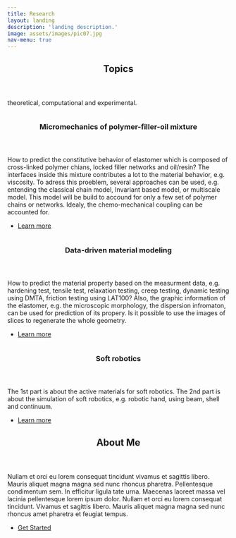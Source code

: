 ```yaml
---
title: Research
layout: landing
description: 'landing description.'
image: assets/images/pic07.jpg
nav-menu: true
---
```


<!-- Main -->
<div id="main">

<!-- One -->
<section id="one">
	<div class="inner">
		<header class="major">
			<h2>Topics</h2>
		</header>
		<p>theoretical, computational and experimental.</p>
	</div>
</section>

<!-- Two -->
<section id="two" class="spotlights">
	<section>
		<a href="research.html" class="image">
			<img src="{% link assets/images/pic08.jpg %}" alt="" data-position="center center" />
		</a>
		<div class="content">
			<div class="inner">
				<header class="major">
					<h3>Micromechanics of polymer-filler-oil mixture</h3>
				</header>
				<p>How to predict the constitutive behavior of elastomer which is composed of cross-linked polymer chians, locked filler networks and oil/resin? The interfaces inside this mixture contributes a lot to the material behavior, e.g. viscosity. To adress this proeblem, several approaches can be used, e.g. entending the classical chain model, Invariant based model, or multiscale model. This model will be build to accound for only a few set of polymer chains or networks. Idealy, the chemo-mechanical coupling can be accounted for.</p>
				<ul class="actions">
					<li><a href="research.html" class="button">Learn more</a></li>
				</ul>
			</div>
		</div>
	</section>
	<section>
		<a href="research.html" class="image">
			<img src="{% link assets/images/pic09.jpg %}" alt="" data-position="top center" />
		</a>
		<div class="content">
			<div class="inner">
				<header class="major">
					<h3>Data-driven material modeling</h3>
				</header>
				<p>How to predict the material property based on the measurment data, e.g. hardening test, tensile test, relaxation testing, creep testing, dynamic testing using DMTA, friction testing using LAT100? Also, the graphic information of the elastomer, e.g. the microscopic morphology, the dispersion infromaton, can be used for prediction of its propery. Is it possible to use the images of slices to regenerate the whole geometry.</p>
				<ul class="actions">
					<li><a href="research.html" class="button">Learn more</a></li>
				</ul>
			</div>
		</div>
	</section>
	<section>
		<a href="research.html" class="image">
			<img src="{% link assets/images/pic10.jpg %}" alt="" data-position="25% 25%" />
		</a>
		<div class="content">
			<div class="inner">
				<header class="major">
					<h3>Soft robotics</h3>
				</header>
				<p>The 1st part is about the active materials for soft robotics. The 2nd part is about the simulation of soft robotics, e.g. robotic hand, using beam, shell and continuum.</p>
				<ul class="actions">
					<li><a href="research.html" class="button">Learn more</a></li>
				</ul>
			</div>
		</div>
	</section>
</section>

<!-- Three -->
<section id="three">
	<div class="inner">
		<header class="major">
			<h2>About Me</h2>
		</header>
		<p>Nullam et orci eu lorem consequat tincidunt vivamus et sagittis libero. Mauris aliquet magna magna sed nunc rhoncus pharetra. Pellentesque condimentum sem. In efficitur ligula tate urna. Maecenas laoreet massa vel lacinia pellentesque lorem ipsum dolor. Nullam et orci eu lorem consequat tincidunt. Vivamus et sagittis libero. Mauris aliquet magna magna sed nunc rhoncus amet pharetra et feugiat tempus.</p>
		<ul class="actions">
			<li><a href="research.html" class="button next">Get Started</a></li>
		</ul>
	</div>
</section>

</div>
